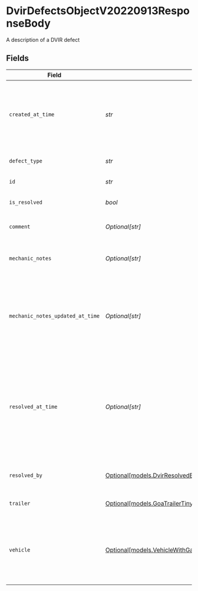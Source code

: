 # DvirDefectsObjectV20220913ResponseBody

A description of a DVIR defect


## Fields

| Field                                                                                                                   | Type                                                                                                                    | Required                                                                                                                | Description                                                                                                             | Example                                                                                                                 |
| ----------------------------------------------------------------------------------------------------------------------- | ----------------------------------------------------------------------------------------------------------------------- | ----------------------------------------------------------------------------------------------------------------------- | ----------------------------------------------------------------------------------------------------------------------- | ----------------------------------------------------------------------------------------------------------------------- |
| `created_at_time`                                                                                                       | *str*                                                                                                                   | :heavy_check_mark:                                                                                                      | Time when the defect was created. UTC timestamp in RFC 3339 format.                                                     | 2020-01-27T07:06:25Z                                                                                                    |
| `defect_type`                                                                                                           | *str*                                                                                                                   | :heavy_check_mark:                                                                                                      | The type of DVIR defect.                                                                                                | Air Compressor                                                                                                          |
| `id`                                                                                                                    | *str*                                                                                                                   | :heavy_check_mark:                                                                                                      | The ID of the defect.                                                                                                   | 18                                                                                                                      |
| `is_resolved`                                                                                                           | *bool*                                                                                                                  | :heavy_check_mark:                                                                                                      | Signifies if this defect is resolved.                                                                                   | false                                                                                                                   |
| `comment`                                                                                                               | *Optional[str]*                                                                                                         | :heavy_minus_sign:                                                                                                      | Comment on the defect.                                                                                                  | Air compressor not working                                                                                              |
| `mechanic_notes`                                                                                                        | *Optional[str]*                                                                                                         | :heavy_minus_sign:                                                                                                      | The mechanic notes on this defect.                                                                                      | Extremely large oddly shaped hole in passenger side window.                                                             |
| `mechanic_notes_updated_at_time`                                                                                        | *Optional[str]*                                                                                                         | :heavy_minus_sign:                                                                                                      | Time when mechanic notes were last updated. UTC timestamp in RFC 3339 format.                                           | 2020-01-27T07:06:25Z                                                                                                    |
| `resolved_at_time`                                                                                                      | *Optional[str]*                                                                                                         | :heavy_minus_sign:                                                                                                      | Time when this defect was resolved. Will not be returned if the defect is unresolved. UTC timestamp in RFC 3339 format. | 2020-01-27T07:06:25Z                                                                                                    |
| `resolved_by`                                                                                                           | [Optional[models.DvirResolvedByObjectResponseBody]](../models/dvirresolvedbyobjectresponsebody.md)                      | :heavy_minus_sign:                                                                                                      | The person who resolved this defect.                                                                                    |                                                                                                                         |
| `trailer`                                                                                                               | [Optional[models.GoaTrailerTinyResponseResponseBody]](../models/goatrailertinyresponseresponsebody.md)                  | :heavy_minus_sign:                                                                                                      | A minified trailer object                                                                                               |                                                                                                                         |
| `vehicle`                                                                                                               | [Optional[models.VehicleWithGatewayTinyResponseResponseBody]](../models/vehiclewithgatewaytinyresponseresponsebody.md)  | :heavy_minus_sign:                                                                                                      |  A minified vehicle object. This object is only returned if the route is assigned to the vehicle.                       |                                                                                                                         |
